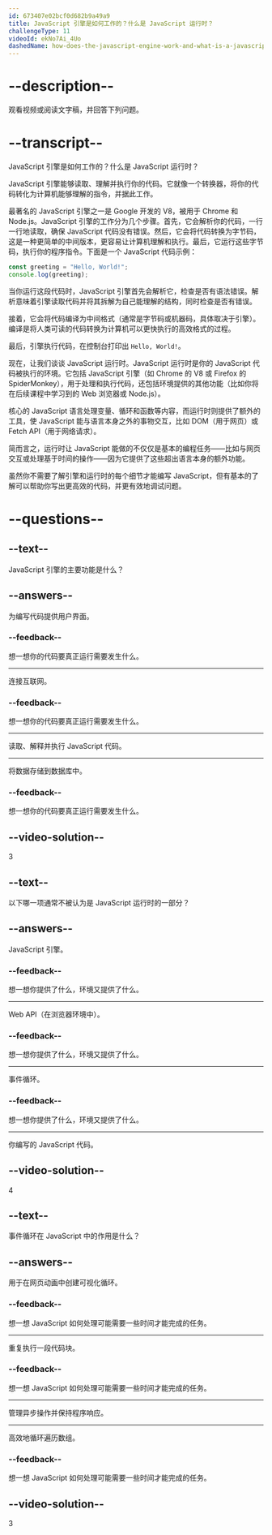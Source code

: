 ```yaml
---
id: 673407e02bcf0d682b9a49a9
title: JavaScript 引擎是如何工作的？什么是 JavaScript 运行时？
challengeType: 11
videoId: ekNo7Ai_4Uo
dashedName: how-does-the-javascript-engine-work-and-what-is-a-javascript-runtime
---
```


# --description--

观看视频或阅读文字稿，并回答下列问题。

# --transcript--

JavaScript 引擎是如何工作的？什么是 JavaScript 运行时？

JavaScript 引擎能够读取、理解并执行你的代码。它就像一个转换器，将你的代码转化为计算机能够理解的指令，并据此工作。

最著名的 JavaScript 引擎之一是 Google 开发的 V8，被用于 Chrome 和 Node.js。JavaScript 引擎的工作分为几个步骤。首先，它会解析你的代码，一行一行地读取，确保 JavaScript 代码没有错误。然后，它会将代码转换为字节码，这是一种更简单的中间版本，更容易让计算机理解和执行。最后，它运行这些字节码，执行你的程序指令。下面是一个 JavaScript 代码示例：

```js
const greeting = "Hello, World!";
console.log(greeting);
```

当你运行这段代码时，JavaScript 引擎首先会解析它，检查是否有语法错误。解析意味着引擎读取代码并将其拆解为自己能理解的结构，同时检查是否有错误。

接着，它会将代码编译为中间格式（通常是字节码或机器码，具体取决于引擎）。编译是将人类可读的代码转换为计算机可以更快执行的高效格式的过程。

最后，引擎执行代码，在控制台打印出 `Hello, World!`。

现在，让我们谈谈 JavaScript 运行时。JavaScript 运行时是你的 JavaScript 代码被执行的环境。它包括 JavaScript 引擎（如 Chrome 的 V8 或 Firefox 的 SpiderMonkey），用于处理和执行代码，还包括环境提供的其他功能（比如你将在后续课程中学习到的 Web 浏览器或 Node.js）。

核心的 JavaScript 语言处理变量、循环和函数等内容，而运行时则提供了额外的工具，使 JavaScript 能与语言本身之外的事物交互，比如 DOM（用于网页）或 Fetch API（用于网络请求）。

简而言之，运行时让 JavaScript 能做的不仅仅是基本的编程任务——比如与网页交互或处理基于时间的操作——因为它提供了这些超出语言本身的额外功能。

虽然你不需要了解引擎和运行时的每个细节才能编写 JavaScript，但有基本的了解可以帮助你写出更高效的代码，并更有效地调试问题。

# --questions--

## --text--

JavaScript 引擎的主要功能是什么？

## --answers--

为编写代码提供用户界面。

### --feedback--

想一想你的代码要真正运行需要发生什么。

---

连接互联网。

### --feedback--

想一想你的代码要真正运行需要发生什么。

---

读取、解释并执行 JavaScript 代码。

---

将数据存储到数据库中。

### --feedback--

想一想你的代码要真正运行需要发生什么。

## --video-solution--

3

## --text--

以下哪一项通常不被认为是 JavaScript 运行时的一部分？

## --answers--

JavaScript 引擎。

### --feedback--

想一想你提供了什么，环境又提供了什么。

---

Web API（在浏览器环境中）。

### --feedback--

想一想你提供了什么，环境又提供了什么。

---

事件循环。

### --feedback--

想一想你提供了什么，环境又提供了什么。

---

你编写的 JavaScript 代码。

## --video-solution--

4

## --text--

事件循环在 JavaScript 中的作用是什么？

## --answers--

用于在网页动画中创建可视化循环。

### --feedback--

想一想 JavaScript 如何处理可能需要一些时间才能完成的任务。

---

重复执行一段代码块。

### --feedback--

想一想 JavaScript 如何处理可能需要一些时间才能完成的任务。

---

管理异步操作并保持程序响应。

---

高效地循环遍历数组。

### --feedback--

想一想 JavaScript 如何处理可能需要一些时间才能完成的任务。

## --video-solution--

3

